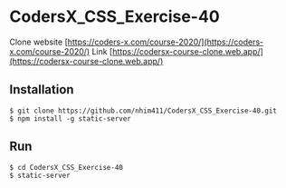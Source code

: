 # CodersX_CSS_Exercise-40

Clone website [https://coders-x.com/course-2020/](https://coders-x.com/course-2020/)
Link [https://codersx-course-clone.web.app/](https://codersx-course-clone.web.app/)

## Installation

```
$ git clone https://github.com/nhim411/CodersX_CSS_Exercise-40.git
$ npm install -g static-server

```

## Run

```
$ cd CodersX_CSS_Exercise-40
$ static-server
```
